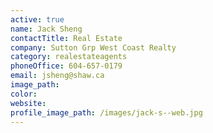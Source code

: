 ```yaml
---
active: true
name: Jack Sheng
contactTitle: Real Estate
company: Sutton Grp West Coast Realty
category: realestateagents
phoneOffice: 604-657-0179
email: jsheng@shaw.ca
image_path:
color:
website:
profile_image_path: /images/jack-s--web.jpg
---
```



